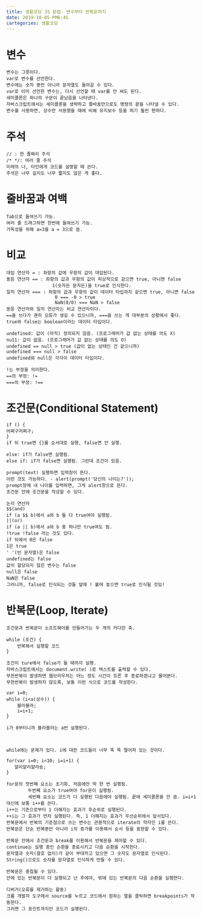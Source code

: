 ```yaml
---
title: 생활코딩 JS 문법- 변수부터 반복문까지
date: 2019-10-05-PM6:45
cartegories: 생활코딩
---
```

# 변수

    변수는 그릇이다.
    var로 변수를 선언한다.
    변수에는 숫자 뿐만 아니라 문자열도 들어갈 수 있다.
    var로 이미 선언한 변수는, 다시 선언할 때 var를 안 써도 된다.
    세미콜론은 하나의 구문이 끝났음을 나타낸다.
    자바스크립트에서는 세미콜론을 생략하고 줄바꿈만으로도 명령의 끝을 나타낼 수 있다.
    변수를 사용하면, 상수만 사용했을 때에 비해 유지보수 등을 하기 훨씬 편하다.
  
# 주석

    // : 한 줄짜리 주석
    /* */: 여러 줄 주석
    미래의 나, 타인에게 코드를 설명할 때 쓴다.
    주석은 너무 길지도 너무 짧지도 않은 게 좋다.
  
# 줄바꿈과 여백

    Tab으로 들여쓰기 가능.
    여러 줄 드래그하면 한번에 들여쓰기 가능.
    가독성을 위해 a=3을 a = 3으로 씀.
  
# 비교
  
    대입 연산자 = : 좌항의 값에 우항의 값이 대입된다.
    동등 연산자 == : 좌항의 값과 우항의 값이 피상적으로 같으면 true, 아니면 false
                     1(숫자든 문자든)을 true로 인식한다.
    일치 연산자 === : 좌항의 값과 우항의 값이 데이터 타입까지 같으면 true, 아니면 false
                      0 === -0 > true
                      NaN(0/0) === NaN > false
    동등 연산자와 일치 연산자는 비교 연산자이다.
    ==을 쓰다가 괜히 오류가 생길 수 있으니까, ===을 쓰는 게 대부분의 상황에서 좋다.
    true와 false는 boolean이라는 데이터 타입이다.

    undefined: 값이 (아직) 정의되지 않음. (프로그래머가 값 없는 상태를 의도 X)
    nu11: 값이 없음. (프로그래머가 값 없는 상태를 의도 O)
    undefined == null > true (값이 없는 상태인 건 같으니까)
    undefined === null > false
    undefined와 null은 각각이 데이터 타입이다.

    !는 부정을 의미한다. 
    ==의 부정: !=
    ===의 부정: !==

# 조건문(Conditional Statement)
  
    if () {
    어쩌구저쩌구;
    }
    if 뒤 true면 {}를 순서대로 실행, false면 안 실행.

    else: if가 false면 실행됨.
    else if: if가 false면 실행됨. 그런데 조건이 있음.

    prompt(text) 실행하면 입력창이 뜬다.
    이런 것도 가능하다. - alert(prompt('당신의 나이는?'));
    prompt창에 내 나이를 입력하면, 그게 alert창으로 뜬다.
    조건문 안에 조건문을 작성할 수 있다.

    논리 연산자
    $$(and)
    if (a $$ b)에서 a와 b 둘 다 true여야 실행됨.
    ||(or)
    if (a || b)에서 a와 b 중 하나만 true여도 됨.
    !true !false 라는 것도 있다. 
    if 뒤에서 0은 false
    1은 true
    ' '(빈 문자열)은 false
    undefined는 false
    값이 할당되지 않은 변수는 false
    null은 false
    NaN은 false
    그러니까, false로 인식되는 것들 앞에 ! 붙여 놓으면 true로 인식될 것임!

# 반복문(Loop, Iterate)
        
    조건문과 반복문이 소프트웨어를 만들어가는 두 개의 커다란 축.
        
    while (조건) {
        반복해서 실행할 코드
    }
    
    조건이 ture에서 false가 될 때까지 실행.
    자바스크립트에서는 document.write( )로 텍스트를 출력할 수 있다.
    무한반복이 발생하면 웹브라우저는 어느 정도 시간이 흐른 후 종료하겠냐고 물어본다.
    무한반복이 발생하지 않도록, 보통 이런 식으로 코드를 작성한다.
    
    var i=0;
    while (i<a(상수)) {
        블라블라;
        i=i+1;
    }
    
    i가 0부터니까 블라블라는 a번 실행된다.
    
    
    
    while에는 문제가 있다. i에 대한 코드들이 너무 뚝 뚝 떨어져 있는 것이다.
    
    for(var i=0; i<10; i=i+1) {
       얄리얄리얄라숑;
    } 
     
    for문의 첫번째 요소는 초기화, 처음에만 딱 한 번 실행됨.
            두번째 요소가 true여야 for문이 실행됨.
            세번째 요소는 코드가 다 실행된 다음에야 실행됨. 끝에 세미콜론을 안 씀. i=i+1 대신에 보통 i++를 쓴다.
    i++는 기존으로부터 1 더해지는 효과가 후순위로 실행된다. 
    ++i는 그 효과가 먼저 실행된다. 즉, 1 더해지는 효과가 우선순위에서 앞서있다.
    반복문에서 반복의 기준점으로 쓰는 변수는 관용적으로 iterate의 약자인 i를 쓴다.
    반복문은 단순 반복뿐만 아니라 i의 증가를 이용해서 순서 등을 표현할 수 있다.
    
    반복문 안에서 조건문과 break를 이용해서 반복문을 제어할 수 있다.
    continue는 실행 중인 순환을 종료시키고 다음 순환을 시작한다.
    문자열과 숫자(괄호 없이)가 같이 부대끼고 있으면 그 숫자도 문자열로 인식된다.
    String()으로도 숫자를 문자열로 인식하게 만들 수 있다.
  
    반복문은 중첩될 수 있다.
    안에 있는 반복문이 다 실행되고 난 후에야, 밖에 있는 반복문의 다음 순환을 실행한다.
   
    디버거(오류를 제거하는 활동)
    크롬 개발자 도구에서 source를 누르고 코드에서 원하는 열을 클릭하면 breakpoints가 작동한다.
    그러면 그 포인트까지만 코드가 실행된다.
